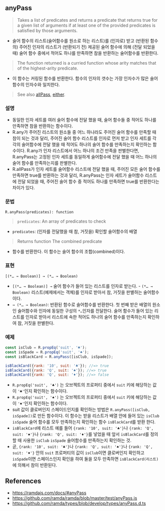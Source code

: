 ## anyPass

> Takes a list of predicates and returns a predicate that returns true for a given list of arguments if at least one of the provided predicates is satisfied by those arguments.
- 술어 함수의 리스트(술어함수를 원소로 하는 리스트)를 (인자로) 받고 (반환된 함수의) 주어진 인자의 리스트가 (반환되기 전) 제공된 술어 함수에 의해 (전달 되었을 때) 술어 함수 중에서 적어도 하나를 만족하면 참을 반환하는 술어함수를 반환한다.

> The function returned is a curried function whose arity matches that of the highest-arity predicate.
- 이 함수는 커링된 함수를 반환한다. 함수의 인자의 갯수는 가장 인자수가 많은 술어함수의 인자수와 일치한다.

> See also [allPass](./allPass.md), [either](./either.md).

### 설명
- 동일한 인자 세트를 여러 술어 함수에 전달 했을 때, 술어 함수들 중 적어도 하나를 만족하면 참을 반환하는 함수이다.
- R.any가 주어진 리스트의 원소들 중 어느 하나라도 주어진 술어 함수를 만족할 때 참이 되는 것과 달리, 주어진 술어 함수 리스트를 인자로 먼저 받고 인자 세트를 각각의 술어함수에 전달 했을 때 적어도 하나의 술어 함수를 만족하는지 확인하는 함수이다. R.any가 인자 리스트에서 어느 하나의 조건 만족을 판별한다면, R.anyPass는 고정된 인자 세트를 동일하게 술어함수에 전달 했을 때 어느 하나의 술어 함수를 만족하는지를 판별한다.
- R.allPass가 인자 세트를 술어함수 리스트에 전달 했을 때, 주어진 모든 술어 함수를 만족하면 true를 반환하는 것과 달리, R.anyPass는 인자 세트가 술어함수 리스트에 전달 되었을 때, 주어진 술어 함수 중 적어도 하나를 만족하면 true를 반환한다는 차이가 있다.

### 문법
```
R.anyPass(predicates): function
```

> `predicates`: An array of predicates to check
- `predicates`: (인자를 전달했을 때 참, 거짓을) 확인할 술어함수의 배열
> Returns function The combined predicate
- 함수를 반환한다. 이 함수는 술어 함수의 조합(combined)이다.

### 표현
```
[(*… → Boolean)] → (*… → Boolean)
```
- `[(*… → Boolean)] →` 술어 함수가 들어 있는 리스트를 인자로 받는다. - `(*… → Boolean)` 리스트(예제에서는 객체)를 인자로 받아서 참, 거짓을 판별하는 술어함수이다.
- `→ (*… → Boolean)`: 반환된 함수로 술어함수를 반환한다. 첫 번째 받은 배열의 원소인 술어함수와 인자에 동일한 구성의 `*…`인자를 전달한다. 술어 함수가 들어 있는 리스트를 인자로 받아서 리스트에 속한 적어도 하나의 술어 함수를 만족하는지 확인하여 참, 거짓을 판별한다.

### 예제
```js
const isClub = R.propEq('suit', '♣');
const isSpade = R.propEq('suit', '♠');
const isBlackCard = R.anyPass([isClub, isSpade]);

isBlackCard({rank: '10', suit: '♣'}); //=> true
isBlackCard({rank: 'Q', suit: '♠'}); //=> true
isBlackCard({rank: 'Q', suit: '♦'}); //=> false
```
- `R.propEq('suit', '♣')` 는 오브젝트의 프로퍼티 중에서 `suit` 키에 해당하는 값이 `'♣'`인지 확인하는 함수이다.
- `R.propEq('suit', '♠')` 는 오브젝트의 프로퍼티 중에서 `suit` 키에 해당하는 값이 `'♠'`인지 확인하는 함수이다.
- suit 값이 클로버인지 스페이드인지를 확인하는 방법은 `R.anyPass([isClub, isSpade])`로 만든 함수이다. 이 함수는 받을 리스트가 배열 안에 들어 있는 `isClub` `isSpade` 술어 함수를 모두 만족하는지 확인하는 함수 `isBlackCard`를 받환 한다.
- `isBlackCard`에 리스트 예를 들어 `{rank: '10', suit: '♣'}`나 `{rank: 'Q', suit: '♠'}`나 `{rank: 'Q', suit: '♦'}`를 넣었을 때 앞서 `isBlackCard`를 정의할 때 사용한 `isClub` `isSpade` 술어함수를 만족하는지 확인하는 것.
- 곧, `{rank: '10', suit: '♣'}`나 `{rank: 'Q', suit: '♠'}`나 `{rank: 'Q', suit: '♦'}` 안의 `suit` 프로퍼티의 값이 `isClub`이면 클로버인지 확인하고 `isSpade`이면 스페이스인지 확인을 하여 둘을 모두 만족하면 `isBlackCard(리스트)`에 의해서 참이 반환된다.

## References
- https://ramdajs.com/docs/#anyPass
- https://github.com/ramda/ramda/blob/master/test/anyPass.js
- https://github.com/ramda/types/blob/develop/types/anyPass.d.ts
